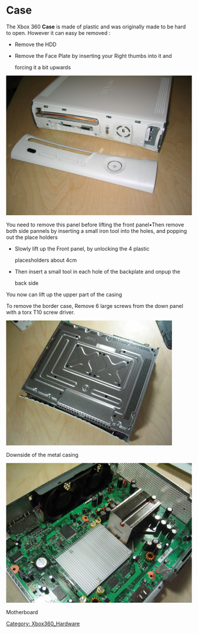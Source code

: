 # Case

The Xbox 360 **Case** is made of plastic and was originally made to be
hard to open. However it can easy be removed :

* Remove the HDD
* Remove the Face Plate by inserting your Right thumbs into it and

  forcing it a bit upwards

![<File: Face_removedzz.jpg>](../images/Face_removedzz.jpg)

You need to remove this panel before lifting the front panel•Then remove
both side pannels by inserting a small iron tool into the holes, and
popping out the place holders

  + Slowly lift up the Front panel, by unlocking the 4 plastic

    placesholders about 4cm

  + Then insert a small tool in each hole of the backplate and onpup the

    back side

You now can lift up the upper part of the casing

To remove the border case, Remove 6 large screws from the down panel
with a torx T10 screw driver.

![<File: Underside3.jpg>](../images/Underside3.jpg "File: Underside3.jpg")

Downside of the metal casing

![<File: Therm_removed.jpg>](../images/Therm_removed.jpg "File: Therm_removed.jpg")

Motherboard

[Category: Xbox360_Hardware](../Category_Xbox360_Hardware)
